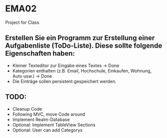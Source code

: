 # EMA02
Project for Class

## Erstellen Sie ein Programm zur Erstellung einer Aufgabenliste (ToDo-Liste). Diese sollte folgende Eigenschaften haben:
- Kleiner Texteditor zur Eingabe eines Textes -> Done
- Kategorien enthalten (z.B. Email, Hochschule, Einkaufen, Wohnung, Auto usw.) -> Done
- Die Einträge sollen persistent gespeichert werden.

## TODO:

- Cleanup Code
- Following MVC, move Code around
- Implement Realm-Database
- Optional: Implement TableView Sections
- Optional: User can add Categorys
